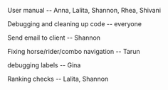 User manual -- Anna, Lalita, Shannon, Rhea, Shivani

Debugging and cleaning up code -- everyone

Send email to client -- Shannon

Fixing horse/rider/combo navigation -- Tarun

debugging labels -- Gina

Ranking checks -- Lalita, Shannon


